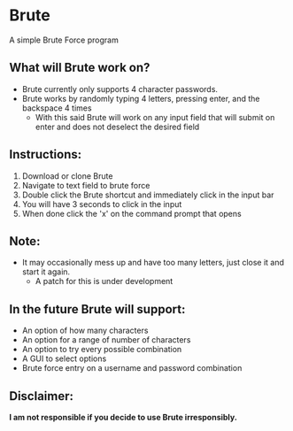 # Brute
A simple Brute Force program

## What will Brute work on?
- Brute currently only supports 4 character passwords.
- Brute works by randomly typing 4 letters, pressing enter, and the backspace 4 times
  - With this said Brute will work on any input field that will submit on enter and does not deselect the desired field

## Instructions:
  1. Download or clone Brute
  2. Navigate to text field to brute force
  3. Double click the Brute shortcut and immediately click in the input bar
  4. You will have 3 seconds to click in the input
  5. When done click the 'x' on the command prompt that opens

## Note:
- It may occasionally mess up and have too many letters, just close it and start it again.
  - A patch for this is under development


## In the future Brute will support:
  - An option of how many characters
  - An option for a range of number of characters
  - An option to try every possible combination
  - A GUI to select options
  - Brute force entry on a username and password combination
  
## Disclaimer:
**I am not responsible if you decide to use Brute irresponsibly.**
